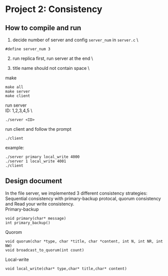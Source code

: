 # Project 2: Consistency

## How to compile and run

1. decide number of server and config ```server_num``` in ```server.c``` \
```
#define server_num 3
```

2. run replica first, run server at the end \

3. title name should not contain space \

make
```
make all
make server
make client
```

run server \
ID: 1,2,3,4,5 \
```
./server <ID>
```

run client and follow the prompt
```
./client
```

example:
```
./server primary local_write 4000
./server 1 local_write 4001
./client
```

## Design document
In the file server, we implemented 3 different consistency strategies: Sequential consistency with primary-backup protocal, quorum consistency and Read your write consistency. \
Primary-backup
```
void primary(char* message) 
int primary_backup()

```
Quorom
```
void quorum(char *type, char *title, char *content, int N, int NR, int NW)
void broadcast_to_quorum(int count)
```
Local-write
```
void local_write(char* type,char* title,char* content)
```